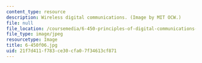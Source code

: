 ```yaml
---
content_type: resource
description: Wireless digital communications. (Image by MIT OCW.)
file: null
file_location: /coursemedia/6-450-principles-of-digital-communications-i-fall-2006/21f7d411f783ce30cfa07f34613cf871_6-450f06.jpg
file_type: image/jpeg
resourcetype: Image
title: 6-450f06.jpg
uid: 21f7d411-f783-ce30-cfa0-7f34613cf871
---
```

